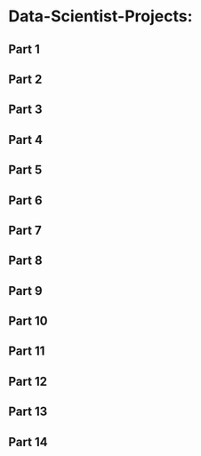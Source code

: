 # Data-Scientist-Projects:

## Part 1 
## Part 2
## Part 3
## Part 4
## Part 5
## Part 6
## Part 7
## Part 8
## Part 9
## Part 10
## Part 11
## Part 12
## Part 13
## Part 14


